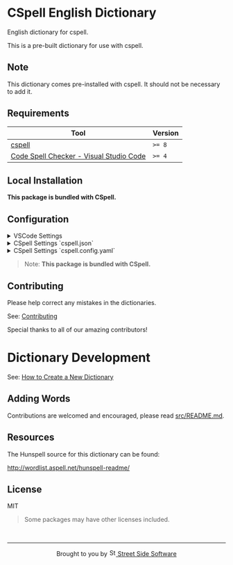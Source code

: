 # CSpell English Dictionary

English dictionary for cspell.

This is a pre-built dictionary for use with cspell.

## Note

This dictionary comes pre-installed with cspell. It should not be necessary to add it.

<!--- @@inject: ../../static/requirements.md --->

## Requirements

| Tool                                                                                                                                 | Version |
| ------------------------------------------------------------------------------------------------------------------------------------ | ------- |
| [cspell](https://github.com/streetsidesoftware/cspell)                                                                               | `>= 8`  |
| [Code Spell Checker - Visual Studio Code](https://marketplace.visualstudio.com/items?itemName=streetsidesoftware.code-spell-checker) | `>= 4`  |

<!--- @@inject-end: ../../static/requirements.md --->

<!--- @@inject: ./static/install.md --->

## Local Installation

**This package is bundled with CSpell.**

## Configuration

<details>
<summary>VSCode Settings</summary>

Add the following to your VSCode settings:

**`.vscode/settings.json`**

```jsonc
{
  "cSpell.language": "en, en-US",
}
```

</details>

<details>
<summary>CSpell Settings `cspell.json`</summary>

**`cspell.json`**

```jsonc
{
  "language": "en, en-US",
}
```

</details>

<details>
<summary>CSpell Settings `cspell.config.yaml`</summary>

**`cspell.config.yaml`**

```yaml
language: en, en-US
```

</details>

> Note: **This package is bundled with CSpell.**

<!--- @@inject-end: ./static/install.md --->

<!--- @@inject: ../../static/contributing.md --->

## Contributing

Please help correct any mistakes in the dictionaries.

See: [Contributing](https://github.com/streetsidesoftware/cspell-dicts#contributing)

Special thanks to all of our amazing contributors!

# Dictionary Development

See: [How to Create a New Dictionary](https://github.com/streetsidesoftware/cspell-dicts#how-to-create-a-new-dictionary)

<!--- @@inject-end: ../../static/contributing.md --->

## Adding Words

Contributions are welcomed and encouraged, please read [src/README.md](https://github.com/streetsidesoftware/cspell-dicts/blob/main/dictionaries/en_US/src/README.md).

## Resources

The Hunspell source for this dictionary can be found:

<http://wordlist.aspell.net/hunspell-readme/>

## License

MIT

> Some packages may have other licenses included.

<!--- @@inject: ../../static/footer.md --->

<br/>

---

<p align="center">
Brought to you by <a href="https://streetsidesoftware.com" title="Street Side Software">
<img width="16" alt="Street Side Software Logo" src="https://i.imgur.com/CyduuVY.png" /> Street Side Software
</a>
</p>

<!--- @@inject-end: ../../static/footer.md --->
